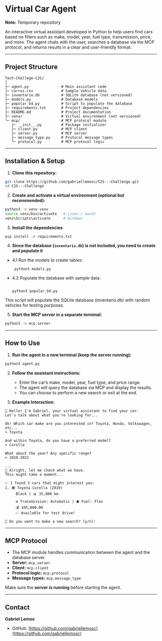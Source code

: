 
# Virtual Car Agent

**Note:** Temporary repository

An interactive virtual assistant developed in Python to help users find cars based on filters such as make, model, year, fuel type, transmission, price, and more. The agent chats with the user, searches a database via the MCP protocol, and returns results in a clear and user-friendly format.

---

## Project Structure

```
Tech-Challege-C2S/
│
├─ agent.py               # Main assistant code
├─ carros.csv             # Sample vehicle data
├─ inventario.db          # SQLite database (not versioned)
├─ models.py              # Database models
├─ popular_bd.py          # Script to populate the database
├─ requirements.txt       # Project dependencies
├─ README.md              # Project documentation
├─ venv/                  # Virtual environment (not versioned)
└─ mcp/                   # MCP protocol module
   ├─ __init__.py         # Package initializer
   ├─ client.py           # MCP client
   ├─ server.py           # MCP server
   ├─ message_type.py     # Protocol message types
   └─ protocol.py         # MCP protocol logic
```
---

## Installation & Setup

1. **Clone this repository:**

```bash
git clone https://github.com/gabriellemosc/C2S---Challenge.git
cd C2S---Challenge
````

2. **Create and activate a virtual environment (optional but recommended):**

```bash
python3 -m venv venv
source venv/bin/activate   # Linux / macOS
venv\Scripts\activate      # Windows
```

3. **Install the dependencies**

```
pip install -r requirements.txt
```

4. **Since the database (`inventario.db`) is not included, you need to create and populate it**
 
- 4.1 Run the models to create tables:
  ```
   python3 models.py
  
  ```
- 4.2 Populate the database with sample data:
   ```

   python3 popular_bd.py
   
   ```
This script will populate the SQLite database (inventario.db) with random vehicles for testing purposes.


5. **Start the MCP server in a separate terminal:**

```bash
python3 -m mcp.server
```

---

## How to Use

1. **Run the agent in a new terminal (keep the server running):**

```bash
python3 agent.py
```

2. **Follow the assistant instructions:**

   * Enter the car’s make, model, year, fuel type, and price range.
   * The agent will query the database via MCP and display the results.
   * You can choose to perform a new search or exit at the end.

3. **Example Interaction:**

```
👋 Hello! I'm Gabriel, your virtual assistant to find your car.
Let's talk about what you're looking for...

Ok! Which car make are you interested in? Toyota, Honda, Volkswagen, etc...
> Toyota

And within Toyota, do you have a preferred model?
> Corolla

What about the year? Any specific range?
> 2018-2022

...
🔎 Alright, let me check what we have.
This might take a moment...

✅ I found 3 cars that might interest you:
1. 🟢 Toyota Corolla (2019)
     Black | 📊 35,000 km
     ⚙️ Transmission: Automatic | ⛽ Fuel: Flex
     💰 $95,000.00
     ✅ Available for test drive!

🔁 Do you want to make a new search? (y/n):
```

---


## MCP Protocol

* The MCP module handles communication between the agent and the database server.
* **Server:** `mcp.server`
* **Client:** `mcp.client`
* **Protocol logic:** `mcp.protocol`
* **Message types:** `mcp.message_type`

Make sure the **server is running** before starting the agent.

---

## Contact

**Gabriel Lemos**

* GitHub: [https://github.com/gabriellemosc](https://github.com/gabriellemosc)

